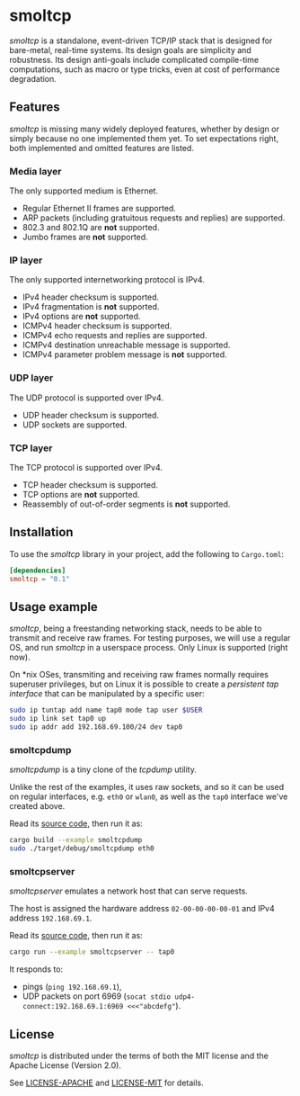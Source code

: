 smoltcp
=======

_smoltcp_ is a standalone, event-driven TCP/IP stack that is designed for bare-metal,
real-time systems. Its design goals are simplicity and robustness. Its design anti-goals
include complicated compile-time computations, such as macro or type tricks, even
at cost of performance degradation.

Features
--------

_smoltcp_ is missing many widely deployed features, whether by design or simply because
no one implemented them yet. To set expectations right, both implemented and omitted
features are listed.

### Media layer

The only supported medium is Ethernet.

  * Regular Ethernet II frames are supported.
  * ARP packets (including gratuitous requests and replies) are supported.
  * 802.3 and 802.1Q are **not** supported.
  * Jumbo frames are **not** supported.

### IP layer

The only supported internetworking protocol is IPv4.

  * IPv4 header checksum is supported.
  * IPv4 fragmentation is **not** supported.
  * IPv4 options are **not** supported.
  * ICMPv4 header checksum is supported.
  * ICMPv4 echo requests and replies are supported.
  * ICMPv4 destination unreachable message is supported.
  * ICMPv4 parameter problem message is **not** supported.

### UDP layer

The UDP protocol is supported over IPv4.

  * UDP header checksum is supported.
  * UDP sockets are supported.

### TCP layer

The TCP protocol is supported over IPv4.

  * TCP header checksum is supported.
  * TCP options are **not** supported.
  * Reassembly of out-of-order segments is **not** supported.

Installation
------------

To use the _smoltcp_ library in your project, add the following to `Cargo.toml`:

```toml
[dependencies]
smoltcp = "0.1"
```

Usage example
-------------

_smoltcp_, being a freestanding networking stack, needs to be able to transmit and receive
raw frames. For testing purposes, we will use a regular OS, and run _smoltcp_ in
a userspace process. Only Linux is supported (right now).

On *nix OSes, transmiting and receiving raw frames normally requires superuser privileges, but
on Linux it is possible to create a _persistent tap interface_ that can be manipulated by
a specific user:

```sh
sudo ip tuntap add name tap0 mode tap user $USER
sudo ip link set tap0 up
sudo ip addr add 192.168.69.100/24 dev tap0
```

### smoltcpdump

_smoltcpdump_ is a tiny clone of the _tcpdump_ utility.

Unlike the rest of the examples, it uses raw sockets, and so it can be used on regular interfaces,
e.g. `eth0` or `wlan0`, as well as the `tap0` interface we've created above.

Read its [source code](/examples/smoltcpdump.rs), then run it as:

```sh
cargo build --example smoltcpdump
sudo ./target/debug/smoltcpdump eth0
```

### smoltcpserver

_smoltcpserver_ emulates a network host that can serve requests.

The host is assigned the hardware address `02-00-00-00-00-01` and IPv4 address `192.168.69.1`.

Read its [source code](/examples/smoltcpserver.rs), then run it as:

```sh
cargo run --example smoltcpserver -- tap0
```

It responds to:

  * pings (`ping 192.168.69.1`),
  * UDP packets on port 6969 (`socat stdio udp4-connect:192.168.69.1:6969 <<<"abcdefg"`).

License
-------

_smoltcp_ is distributed under the terms of both the MIT license
and the Apache License (Version 2.0).

See [LICENSE-APACHE](LICENSE-APACHE) and [LICENSE-MIT](LICENSE-MIT)
for details.
